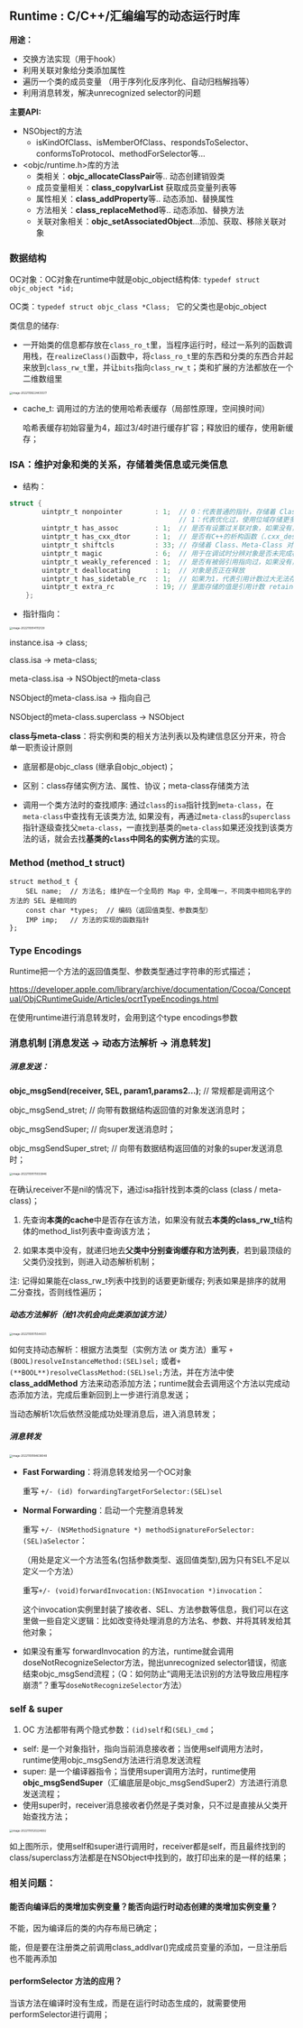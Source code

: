 ## Runtime : C/C++/汇编编写的动态运行时库 

**用途：**

- 交换方法实现（用于hook）
- 利用关联对象给分类添加属性
- 遍历一个类的成员变量 （用于序列化反序列化、自动归档解挡等）
- 利用消息转发，解决unrecognized selector的问题

**主要API:**

- NSObject的方法
  - isKindOfClass、isMemberOfClass、respondsToSelector、conformsToProtocol、methodForSelector等...
- <objc/runtime.h>库的方法
  - 类相关：**objc_allocateClassPair**等.. 动态创建销毁类
  - 成员变量相关：**class_copyIvarList** 获取成员变量列表等
  - 属性相关：**class_addProperty**等.. 动态添加、替换属性
  - 方法相关：**class_replaceMethod**等.. 动态添加、替换方法
  - 关联对象相关：**objc_setAssociatedObject**...添加、获取、移除关联对象

### **数据结构**

OC对象：OC对象在runtime中就是objc_object结构体: `typedef struct objc_object *id;`

OC类：`typedef struct objc_class *Class; ` 它的父类也是objc_object

类信息的储存: 

- 一开始类的信息都存放在`class_ro_t`里，当程序运行时，经过一系列的函数调用栈，在`realizeClass()`函数中，将`class_ro_t`里的东西和分类的东西合并起来放到`class_rw_t`里，并让`bits`指向`class_rw_t`；类和扩展的方法都放在一个二维数组里

<img src="/Users/tianjirong/Library/Mobile Documents/com~apple~CloudDocs/笔记/assets/image-20221108224435577.png" alt="image-20221108224435577" style="zoom:33%;" />

- cache_t: 调用过的方法的使用哈希表缓存（局部性原理，空间换时间）

  哈希表缓存初始容量为4，超过3/4时进行缓存扩容；释放旧的缓存，使用新缓存；

### ISA：维护对象和类的关系，存储着类信息或元类信息

- 结构：

```objective-c
struct {
        uintptr_t nonpointer        : 1;  // 0：代表普通的指针，存储着 Class、Meta-Class 对象的内存地址
                                          // 1：代表优化过，使用位域存储更多的信息
        uintptr_t has_assoc         : 1;  // 是否有设置过关联对象，如果没有，释放时会更快
        uintptr_t has_cxx_dtor      : 1;  // 是否有C++的析构函数（.cxx_destruct），如果没有，释放时会更快
        uintptr_t shiftcls          : 33; // 存储着 Class、Meta-Class 对象的内存地址信息
        uintptr_t magic             : 6;  // 用于在调试时分辨对象是否未完成初始化
        uintptr_t weakly_referenced : 1;  // 是否有被弱引用指向过，如果没有，释放时会更快
        uintptr_t deallocating      : 1;  // 对象是否正在释放
        uintptr_t has_sidetable_rc  : 1;  // 如果为1，代表引用计数过大无法存储在 isa 中，那么超出的引用计数会存储在一个叫 SideTable 结构体的 RefCountMap（引用计数表）哈希表中
        uintptr_t extra_rc          : 19; // 里面存储的值是引用计数 retainCount - 1
    };
```

- 指针指向：

<img src="/Users/tianjirong/Library/Mobile Documents/com~apple~CloudDocs/笔记/assets/image-20221109141112129.png" alt="image-20221109141112129" style="zoom:33%;" />

instance.isa ->  class;  

class.isa -> meta-class;

meta-class.isa -> NSObject的meta-class

NSObject的meta-class.isa -> 指向自己

NSObject的meta-class.superclass -> NSObject

**class与meta-class**：将实例和类的相关方法列表以及构建信息区分开来，符合单一职责设计原则

- 底层都是objc_class (继承自objc_object)；
- 区别：class存储实例方法、属性、协议；meta-class存储类方法

- 调用一个类方法时的查找顺序: 通过`class`的`isa`指针找到`meta-class`，在`meta-class`中查找有无该类方法, 如果没有，再通过`meta-class`的`superclass`指针逐级查找父`meta-class`，一直找到基类的`meta-class`如果还没找到该类方法的话，就会去找**基类的`class`中同名的实例方法**的实现。

### Method (method_t struct)

```objc
struct method_t {
    SEL name;  // 方法名; 维护在一个全局的 Map 中，全局唯一，不同类中相同名字的方法的 SEL 是相同的
    const char *types;  // 编码（返回值类型、参数类型）
    IMP imp;   // 方法的实现的函数指针
};
```

### Type Encodings

Runtime把一个方法的返回值类型、参数类型通过字符串的形式描述；

https://developer.apple.com/library/archive/documentation/Cocoa/Conceptual/ObjCRuntimeGuide/Articles/ocrtTypeEncodings.html

在使用runtime进行消息转发时，会用到这个type encodings参数



### 消息机制  [消息发送 -> 动态方法解析 -> 消息转发]

##### **消息发送：**

**objc_msgSend(receiver, SEL, param1,params2...)**;  // 常规都是调用这个

objc_msgSend_stret;  // 向带有数据结构返回值的对象发送消息时；

objc_msgSendSuper; //  向super发送消息时；

objc_msgSendSuper_stret; // 向带有数据结构返回值的对象的super发送消息时；

<img src="/Users/tianjirong/Library/Mobile Documents/com~apple~CloudDocs/笔记/assets/image-20221109170033846.png" alt="image-20221109170033846" style="zoom:33%;" />

在确认receiver不是nil的情况下，通过isa指针找到本类的class (class / meta-class)；

1. 先查询**本类的cache**中是否存在该方法，如果没有就去**本类的class_rw_t**结构体的method_list列表中查询该方法；

2. 如果本类中没有，就递归地去**父类中分别查询缓存和方法列表**，若到最顶级的父类仍没找到，则进入动态解析机制；

注:  记得如果能在class_rw_t列表中找到的话要更新缓存; 列表如果是排序的就用二分查找，否则线性遍历；

##### **动态方法解析**（给1次机会向此类添加该方法）

<img src="/Users/tianjirong/Library/Mobile Documents/com~apple~CloudDocs/笔记/assets/image-20221109175544331.png" alt="image-20221109175544331" style="zoom:33%;" />

如何支持动态解析：根据方法类型（实例方法 or 类方法）重写 `+(BOOL)resolveInstanceMethod:(SEL)sel;` 或者`+(**BOOL**)resolveClassMethod:(SEL)sel;`方法，并在方法中使 **class_addMethod** 方法来动态添加方法；runtime就会去调用这个方法以完成动态添加方法，完成后重新回到上一步进行消息发送；

当动态解析1次后依然没能成功处理消息后，进入消息转发；

##### 消息转发

<img src="/Users/tianjirong/Library/Mobile Documents/com~apple~CloudDocs/笔记/assets/image-20221109184638048.png" alt="image-20221109184638048" style="zoom:33%;" />

- **Fast Forwarding**：将消息转发给另一个OC对象

  重写 `+/- (id) forwardingTargetForSelector:(SEL)sel`

- **Normal Forwarding**：启动一个完整消息转发

  重写 `+/- (NSMethodSignature *) methodSignatureForSelector:(SEL)aSelector`：

  （用处是定义一个方法签名(包括参数类型、返回值类型),因为只有SEL不足以定义一个方法）

  重写`+/- (void)forwardInvocation:(NSInvocation *)invocation`：

  这个invocation实例里封装了接收者、SEL、方法参数等信息，我们可以在这里做一些自定义逻辑：比如改变待处理消息的方法名、参数、并将其转发给其他对象；

- 如果没有重写 forwardInvocation 的方法，runtime就会调用doseNotRecognizeSelector方法，抛出unrecognized selector错误，彻底结束objc_msgSend流程；（Q：如何防止“调用无法识别的方法导致应用程序崩溃”？重写`doseNotRecognizeSelector`方法）

### self & super

1. OC 方法都带有两个隐式参数：`(id)self`和`(SEL)_cmd`；

- self: 是一个对象指针，指向当前消息接收者；当使用self调用方法时，runtime使用objc_msgSend方法进行消息发送流程
- super: 是一个编译器指令；当使用super调用方法时，runtime使用**objc_msgSendSuper**（汇编底层是objc_msgSendSuper2）方法进行消息发送流程；
- 使用super时，receiver消息接收者仍然是子类对象，只不过是直接从父类开始查找方法；

<img src="/Users/tianjirong/Library/Mobile Documents/com~apple~CloudDocs/笔记/assets/image-20221110120224692.png" alt="image-20221110120224692" style="zoom:33%;" />

如上图所示，使用self和super进行调用时，receiver都是self，而且最终找到的class/superclass方法都是在NSObject中找到的，故打印出来的是一样的结果；



### 相关问题：

#### 能否向编译后的类增加实例变量？能否向运行时动态创建的类增加实例变量？

不能，因为编译后的类的内存布局已确定；

能，但是要在注册类之前调用class_addIvar()完成成员变量的添加，一旦注册后也不能再添加

#### performSelector 方法的应用？

当该方法在编译时没有生成，而是在运行时动态生成的，就需要使用performSelector进行调用；

